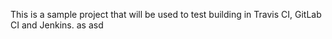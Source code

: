 This is a sample project that will be used to test building in  Travis CI, GitLab CI and Jenkins.
as
asd
